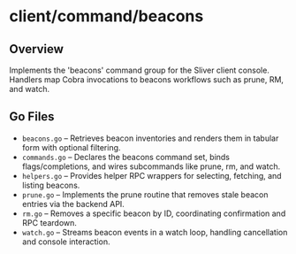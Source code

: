 # client/command/beacons

## Overview

Implements the 'beacons' command group for the Sliver client console. Handlers map Cobra invocations to beacons workflows such as prune, RM, and watch.

## Go Files

- `beacons.go` – Retrieves beacon inventories and renders them in tabular form with optional filtering.
- `commands.go` – Declares the beacons command set, binds flags/completions, and wires subcommands like prune, rm, and watch.
- `helpers.go` – Provides helper RPC wrappers for selecting, fetching, and listing beacons.
- `prune.go` – Implements the prune routine that removes stale beacon entries via the backend API.
- `rm.go` – Removes a specific beacon by ID, coordinating confirmation and RPC teardown.
- `watch.go` – Streams beacon events in a watch loop, handling cancellation and console interaction.

